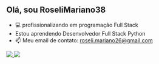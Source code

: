 ## Olá, sou RoseliMariano38
- 💻 profissionalizando em programação Full Stack
- Estou aprendendo Desenvolvedor Full Stack Python
- 📫 Meu email de contato: roseli.mariano26@gmail.com


<div>
   <a href="https://:github.com/roselimariano38">
   <img height:"180em" src="https://github-readme-stats.vercel.app/api?username=roselimariano38&show_icons=true&theme=radical">
   <img height:"180em" src="https://github-readme-stats.vercel.app/api/top-langs/?username=roselimariano38&hide=ruby,java,javascript,html,css,less/github-readme-stats"  
</div>
